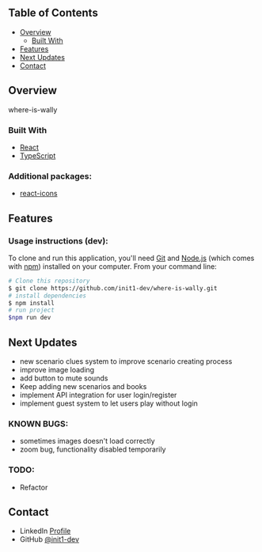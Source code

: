 ## Table of Contents

- [Overview](#overview)
    - [Built With](#built-with)
- [Features](#features)
- [Next Updates](#Next-updates)
- [Contact](#contact)

## Overview

where-is-wally

### Built With

- [React](https://es.react.dev/)
- [TypeScript](https://www.typescriptlang.org/)

### Additional packages:

- [react-icons](https://www.npmjs.com/package/react-icons)

## Features

### Usage instructions (dev):

To clone and run this application, you'll need [Git](https://git-scm.com) and [Node.js](https://nodejs.org/en/download/) (which comes with [npm](http://npmjs.com)) installed on your computer. From your command line:

```bash
# Clone this repository
$ git clone https://github.com/init1-dev/where-is-wally.git
# install dependencies
$ npm install
# run project
$npm run dev
```

## Next Updates
- new scenario clues system to improve scenario creating process
- improve image loading
- add button to mute sounds
- Keep adding new scenarios and books
- implement API integration for user login/register
- implement guest system to let users play without login

### KNOWN BUGS:
- sometimes images doesn't load correctly
- zoom bug, functionality disabled temporarily

### TODO:
- Refactor

## Contact

- LinkedIn [Profile](https://www.linkedin.com/in/in1t-jorge-guillen/)
- GitHub [@init1-dev](https://github.com/init1-dev)
